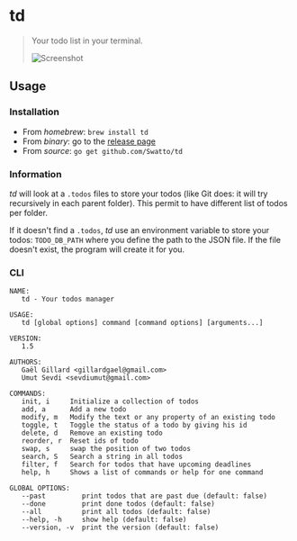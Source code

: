 # td

> Your todo list in your terminal.
>
> ![Screenshot](screenshot.png)

## Usage

### Installation

- From *homebrew*: `brew install td`
- From *binary*: go to the [release page](https://github.com/Swatto/td/releases)
- From *source*: `go get github.com/Swatto/td`

### Information

*td* will look at a `.todos` files to store your todos (like Git does: it will try recursively in each parent folder). This permit to have different list of todos per folder.

If it doesn't find a `.todos`, *td* use an environment variable to store your todos: `TODO_DB_PATH` where you define the path to the JSON file. If the file doesn't exist, the program will create it for you.

### CLI

```
NAME:
   td - Your todos manager

USAGE:
   td [global options] command [command options] [arguments...]

VERSION:
   1.5

AUTHORS:
   Gaël Gillard <gillardgael@gmail.com>
   Umut Sevdi <sevdiumut@gmail.com>

COMMANDS:
   init, i     Initialize a collection of todos
   add, a      Add a new todo
   modify, m   Modify the text or any property of an existing todo
   toggle, t   Toggle the status of a todo by giving his id
   delete, d   Remove an existing todo
   reorder, r  Reset ids of todo
   swap, s     swap the position of two todos
   search, S   Search a string in all todos
   filter, f   Search for todos that have upcoming deadlines
   help, h     Shows a list of commands or help for one command

GLOBAL OPTIONS:
   --past         print todos that are past due (default: false)
   --done         print done todos (default: false)
   --all          print all todos (default: false)
   --help, -h     show help (default: false)
   --version, -v  print the version (default: false)
```
